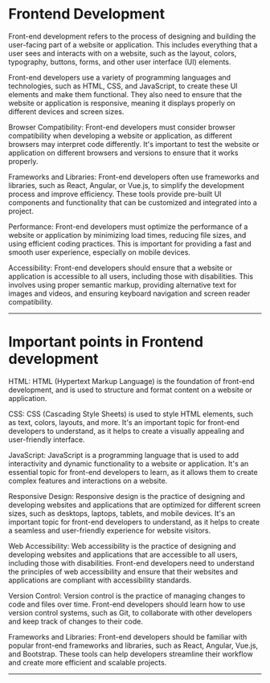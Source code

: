 # Frontend Development

Front-end development refers to the process of designing and building the user-facing part of a website or application. This includes everything that a user sees and interacts with on a website, such as the layout, colors, typography, buttons, forms, and other user interface (UI) elements.

Front-end developers use a variety of programming languages and technologies, such as HTML, CSS, and JavaScript, to create these UI elements and make them functional. They also need to ensure that the website or application is responsive, meaning it displays properly on different devices and screen sizes.

Browser Compatibility: Front-end developers must consider browser compatibility when developing a website or application, as different browsers may interpret code differently. It's important to test the website or application on different browsers and versions to ensure that it works properly.

Frameworks and Libraries: Front-end developers often use frameworks and libraries, such as React, Angular, or Vue.js, to simplify the development process and improve efficiency. These tools provide pre-built UI components and functionality that can be customized and integrated into a project.

Performance: Front-end developers must optimize the performance of a website or application by minimizing load times, reducing file sizes, and using efficient coding practices. This is important for providing a fast and smooth user experience, especially on mobile devices.

Accessibility: Front-end developers should ensure that a website or application is accessible to all users, including those with disabilities. This involves using proper semantic markup, providing alternative text for images and videos, and ensuring keyboard navigation and screen reader compatibility.

**********

# Important points in Frontend development

HTML: HTML (Hypertext Markup Language) is the foundation of front-end development, and is used to structure and format content on a website or application.

CSS: CSS (Cascading Style Sheets) is used to style HTML elements, such as text, colors, layouts, and more. It's an important topic for front-end developers to understand, as it helps to create a visually appealing and user-friendly interface.

JavaScript: JavaScript is a programming language that is used to add interactivity and dynamic functionality to a website or application. It's an essential topic for front-end developers to learn, as it allows them to create complex features and interactions on a website.

Responsive Design: Responsive design is the practice of designing and developing websites and applications that are optimized for different screen sizes, such as desktops, laptops, tablets, and mobile devices. It's an important topic for front-end developers to understand, as it helps to create a seamless and user-friendly experience for website visitors.

Web Accessibility: Web accessibility is the practice of designing and developing websites and applications that are accessible to all users, including those with disabilities. Front-end developers need to understand the principles of web accessibility and ensure that their websites and applications are compliant with accessibility standards.

Version Control: Version control is the practice of managing changes to code and files over time. Front-end developers should learn how to use version control systems, such as Git, to collaborate with other developers and keep track of changes to their code.

Frameworks and Libraries: Front-end developers should be familiar with popular front-end frameworks and libraries, such as React, Angular, Vue.js, and Bootstrap. These tools can help developers streamline their workflow and create more efficient and scalable projects.

**********


